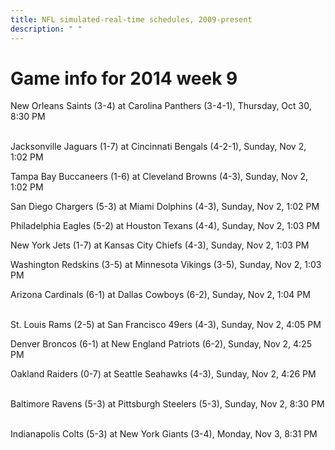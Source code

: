 ```yaml
---
title: NFL simulated-real-time schedules, 2009-present
description: " "
---
```


# Game info for 2014 week 9

New Orleans Saints (3-4) at Carolina Panthers (3-4-1), Thursday, Oct 30, 8:30 PM

<br/>Jacksonville Jaguars (1-7) at Cincinnati Bengals (4-2-1), Sunday, Nov 2, 1:02 PM

Tampa Bay Buccaneers (1-6) at Cleveland Browns (4-3), Sunday, Nov 2, 1:02 PM

San Diego Chargers (5-3) at Miami Dolphins (4-3), Sunday, Nov 2, 1:02 PM

Philadelphia Eagles (5-2) at Houston Texans (4-4), Sunday, Nov 2, 1:03 PM

New York Jets (1-7) at Kansas City Chiefs (4-3), Sunday, Nov 2, 1:03 PM

Washington Redskins (3-5) at Minnesota Vikings (3-5), Sunday, Nov 2, 1:03 PM

Arizona Cardinals (6-1) at Dallas Cowboys (6-2), Sunday, Nov 2, 1:04 PM

<br/>St. Louis Rams (2-5) at San Francisco 49ers (4-3), Sunday, Nov 2, 4:05 PM

Denver Broncos (6-1) at New England Patriots (6-2), Sunday, Nov 2, 4:25 PM

Oakland Raiders (0-7) at Seattle Seahawks (4-3), Sunday, Nov 2, 4:26 PM

<br/>Baltimore Ravens (5-3) at Pittsburgh Steelers (5-3), Sunday, Nov 2, 8:30 PM

<br/>Indianapolis Colts (5-3) at New York Giants (3-4), Monday, Nov 3, 8:31 PM

